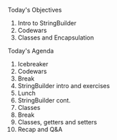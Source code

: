 Today's Objectives

1. Intro to StringBuilder
2. Codewars
3. Classes and Encapsulation

Today's Agenda

1. Icebreaker
2. Codewars
3. Break
4. StringBuilder intro and exercises
5. Lunch
6. StringBuilder cont.
7. Classes
8. Break
9. Classes, getters and setters
10. Recap and Q&A

